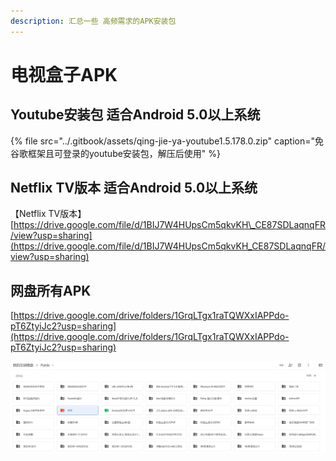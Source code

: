 ```yaml
---
description: 汇总一些 高频需求的APK安装包
---
```


# 电视盒子APK

##  Youtube安装包 适合Android 5.0以上系统

{% file src="../.gitbook/assets/qing-jie-ya-youtube1.5.178.0.zip" caption="免谷歌框架且可登录的youtube安装包，解压后使用" %}

## Netflix TV版本 适合Android 5.0以上系统

【Netflix TV版本】[https://drive.google.com/file/d/1BIJ7W4HUpsCm5qkvKH\_CE87SDLaqnqFR/view?usp=sharing](https://drive.google.com/file/d/1BIJ7W4HUpsCm5qkvKH_CE87SDLaqnqFR/view?usp=sharing)

##  网盘所有APK

 [https://drive.google.com/drive/folders/1GrqLTgx1raTQWXxIAPPdo-pT6ZtyiJc2?usp=sharing](https://drive.google.com/drive/folders/1GrqLTgx1raTQWXxIAPPdo-pT6ZtyiJc2?usp=sharing)

![](../.gitbook/assets/wang-pan-.jpg)



